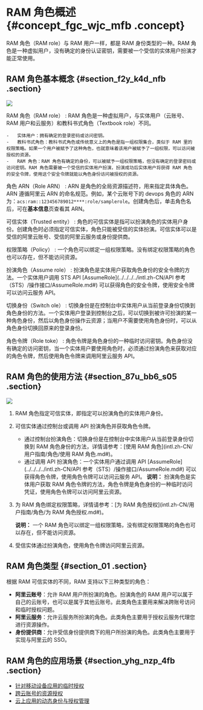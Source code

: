 # RAM 角色概述 {#concept_fgc_wjc_mfb .concept}

RAM 角色（RAM role）与 RAM 用户一样，都是 RAM 身份类型的一种。RAM 角色是一种虚拟用户，没有确定的身份认证密钥，需要被一个受信的实体用户扮演才能正常使用。

## RAM 角色基本概念 {#section_f2y_k4d_nfb .section}

![](http://static-aliyun-doc.oss-cn-hangzhou.aliyuncs.com/assets/img/23744/156206496414225_zh-CN.png)

 RAM 角色（RAM role）
 :   RAM 角色是一种虚拟用户，与实体用户（云账号、RAM 用户和云服务）和教科书式角色（Textbook role）不同。

    -   实体用户：拥有确定的登录密码或访问密钥。
    -   教科书式角色：教科书式角色或传统意义上的角色是指一组权限集合，类似于 RAM 里的权限策略。如果一个用户被赋予了这种角色，也就意味着该用户被赋予了一组权限，可以访问被授权的资源。
    -   RAM 角色：RAM 角色有确定的身份，可以被赋予一组权限策略，但没有确定的登录密码或访问密钥。RAM 角色需要被一个受信的实体用户扮演，扮演成功后实体用户将获得 RAM 角色的安全令牌，使用这个安全令牌就能以角色身份访问被授权的资源。

  角色 ARN（Role ARN）
 :   ARN 是角色的全局资源描述符，用来指定具体角色。ARN 遵循阿里云 ARN 的命名规范。例如，某个云账号下的 devops 角色的 ARN 为：`acs:ram::123456789012****:role/samplerole`。创建角色后，单击角色名后，可在**基本信息**页查看其 ARN。

  可信实体（Trusted entity）
 :   角色的可信实体是指可以扮演角色的实体用户身份。创建角色时必须指定可信实体，角色只能被受信的实体扮演。可信实体可以是受信的阿里云账号、受信的阿里云服务或身份提供商。

  权限策略（Policy）
 :   一个角色可以绑定一组权限策略。没有绑定权限策略的角色也可以存在，但不能访问资源。

  扮演角色（Assume role）
 :   扮演角色是实体用户获取角色身份的安全令牌的方法。一个实体用户调用 STS API [AssumeRole](../../../../intl.zh-CN/API 参考（STS）/操作接口/AssumeRole.md#) 可以获得角色的安全令牌，使用安全令牌可以访问云服务 API。

  切换身份（Switch ole）
 :   切换身份是在控制台中实体用户从当前登录身份切换到角色身份的方法。一个实体用户登录到控制台之后，可以切换到被许可扮演的某一种角色身份，然后以角色身份操作云资源；当用户不需要使用角色身份时，可以从角色身份切换回原来的登录身份。

  角色令牌（Role toke）
 :   角色令牌是角色身份的一种临时访问密钥。角色身份没有确定的访问密钥，当一个实体用户要使用角色时，必须通过扮演角色来获取对应的角色令牌，然后使用角色令牌来调用阿里云服务 API。

 ## RAM 角色的使用方法 {#section_87u_bb6_s05 .section}

![](http://static-aliyun-doc.oss-cn-hangzhou.aliyuncs.com/assets/img/23744/156206496414219_zh-CN.png)

1.  RAM 角色指定可信实体，即指定可以扮演角色的实体用户身份。
2.  可信实体通过控制台或调用 API 扮演角色并获取角色令牌。

    -   通过控制台扮演角色：切换身份是在控制台中实体用户从当前登录身份切换到 RAM 角色身份的方法，详情请参考：[使用 RAM 角色](intl.zh-CN/用户指南/角色/使用 RAM 角色.md#)。
    -   通过调用 API 扮演角色：一个实体用户通过调用 API [AssumeRole](../../../../intl.zh-CN/API 参考（STS）/操作接口/AssumeRole.md#) 可以获得角色令牌，使用角色令牌可以访问云服务 API。
    **说明：** 扮演角色是实体用户获取 RAM 角色令牌的方法，角色令牌是角色身份的一种临时访问凭证，使用角色令牌可以访问阿里云资源。

3.  为 RAM 角色绑定权限策略，详情请参考：[为 RAM 角色授权](intl.zh-CN/用户指南/角色/为 RAM 角色授权.md#)。

    **说明：** 一个 RAM 角色可以绑定一组权限策略，没有绑定权限策略的角色也可以存在，但不能访问资源。

4.  受信实体通过扮演角色，使用角色令牌访问阿里云资源。

## RAM 角色类型 {#section_01 .section}

根据 RAM 可信实体的不同，RAM 支持以下三种类型的角色：

-   **阿里云账号**：允许 RAM 用户所扮演的角色。扮演角色的 RAM 用户可以属于自己的云账号，也可以是属于其他云账号。此类角色主要用来解决跨账号访问和临时授权问题。
-   **阿里云服务**：允许云服务所扮演的角色。此类角色主要用于授权云服务代理您进行资源操作。
-   **身份提供商**：允许受信身份提供商下的用户所扮演的角色。此类角色主要用于实现与阿里云的 SSO。

## RAM 角色的应用场景 {#section_yhg_nzp_4fb .section}

-   [针对移动设备应用的临时授权](../../../../intl.zh-CN/最佳实践/移动设备应用使用临时安全令牌访问阿里云.md#)
-   [跨云账号的资源授权](../../../../intl.zh-CN/最佳实践/跨云账号的资源授权.md#)
-   [云上应用的动态身份与授权管理](../../../../intl.zh-CN/最佳实践/云上应用的动态身份管理与授权.md#)

